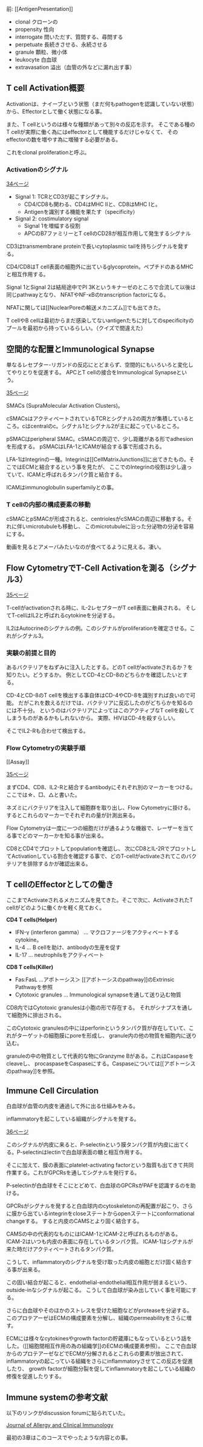 前: [[AntigenPresentation]]

- clonal クローンの
- propensity 性向
- interrogate 問いただす、質問する、尋問する
- perpetuate 長続きさせる、永続させる
- granule 顆粒、微小体
- leukocyte 白血球
- extravasation 溢出（血管の外などに漏れ出す事）

## T cell Activation概要

Activationは、ナイーブという状態（まだ何もpathogenを認識していない状態）から、Effectorとして働く状態になる事。

また、T cellというのは様々な種類があって別々の反応を示す。
そこである種のT cellが実際に働く為にはeffectorとして機能するだけじゃなくて、
そのeffectorの数を増やす為に増殖する必要がある。

これをclonal proliferationと呼ぶ。

### Activationのシグナル

[34ページ](https://karino2.github.io/ImageGallery/CellBiology706x3.html#lg=1&slide=33)

- Signal 1: TCRとCD3が起こすシグナル。
   - CD4/CD8も関わる、CD4はMHC IIと、CD8はMHC Iと。
   - Antigenを識別する機能を果たす（specificity）
- Signal 2: costimulatory signal
   - Signal 1を増幅する役割
   - APCのB7ファミリーとT cellのCD28が相互作用して発生するシグナル

CD3はtransmembrane proteinで長いcytoplasmic tailを持ちシグナルを発する。

CD4/CD8はT cell表面の細胞外に出ているglycoprotein。ペプチドのあるMHCと相互作用する。

Signal 1とSignal 2は結局途中でPI 3Kというキナーゼのところで合流して以後は同じpathwayとなり、
NFATやNF-κBのtranscription factorになる。

NFATに関しては[[NuclearPoreの輸送メカニズム]]でも出てきた。

T cellやB cellは最初からまだ感染してないantigenたちに対してのspecificityのプールを最初から持っているらしい。（クイズで間違えた）

## 空間的な配置とImmunological Synapse

単なるレセプター-リガンドの反応にとどまらず、空間的にもいろいろと変化してやりとりを促進する。
APCとT cellの接合をImmunological Synapseという。

[35ページ](https://karino2.github.io/ImageGallery/CellBiology706x3.html#lg=1&slide=34)

SMACs (SupraMolecular Activation Clusters)。

cSMACsはアクティベートされているTCRとシグナル2の両方が集積しているところ。cはcentralのc。シグナル1とシグナル2が主に起こっているところ。

pSMACはperipheral SMAC。cSMACの周辺で、少し距離がある形でadhesionを形成する。
pSMACはLFA-1とICAMが結合する事で形成される。

LFA-1はIntegrinの一種。Integrinは[[CellMatrixJunctions]]に出てきたもの。そこではECMと結合するという事を見たが、
ここでのIntegrinの役割は少し違っていて、ICAMと呼ばれるタンパク質と結合する。

ICAMはimmunoglobulin superfamilyとの事。

### T cellの内部の構成要素の移動

cSMACとpSMACが形成されると、centriolesがcSMACの周辺に移動する。それに伴いmicrotubuleも移動し、
このmicrotubuleに沿った分泌物の分泌を容易にする。

動画を見るとアメーバみたいなのが食べてるように見える。凄い。

## Flow CytometryでT-Cell Activationを測る（シグナル3）

[35ページ](https://karino2.github.io/ImageGallery/CellBiology706x3.html#lg=1&slide=34)

T-cellがactivationされる時に、IL-2レセプターがT cell表面に動員される。
そしてT-cellはIL2と呼ばれるcytokineを分泌する。

IL2はAutocrineのシグナルの例。このシグナルがproliferationを確定させる。これがシグナル3。

### 実験の前提と目的

あるバクテリアをねずみに注入したとする。どのT cellがactivateされるか？を知りたい。どうするか。
例としてCD-4とCD-8のどちらかを確認したいとする。

CD-4とCD-8のT cellを検出する事自体はCD-4やCD-8を識別すれば良いので可能。
だがこれを数えるだけでは、バクテリアに反応したのがどちらかを知るのには不十分。
というのはバクテリアによってはこのアクティブなT cellを殺してしまうものがあるかもしれないから。
実際、HIVはCD-4を殺すらしい。

そこでIL2-Rも合わせて検出する。

### Flow Cytometryの実験手順

[[Assay]]

[35ページ](https://karino2.github.io/ImageGallery/CellBiology706x3.html#lg=1&slide=34)

まずCD4、CD8、IL2-Rと結合するantibodyにそれぞれ別のマーカーをつける。ここでは☆、□、△と書いた。

ネズミにバクテリアを注入して細胞群を取り出し、Flow Cytometryに掛ける。
するとこれらのマーカーでそれぞれの量が計測出来る。

Flow Cytometryは一度に一つの細胞だけが通るような機器で、レーザーを当てる事でどのマーカーかを知る事が出来る。

CD8とCD4でプロットしてpopulationを確認し、
次にCD8とIL-2RでプロットしてActivationしている割合を確認する事で、どのT-cellがactivateされてこのバクテリアを排除するかが確認出来る。

## T cellのEffectorとしての働き

ここまでActivateされるメカニズムを見てきた。そこで次に、ActivateされたT cellがどのように働くかを軽く見ておく。

**CD4 T cells(Helper)**

- IFN-γ (interferon gamma） ... マクロファージをアクティベートするcytokine。
- IL-4 ... B cellを助け、antibodyの生産を促す
- IL-17 ... neutrophilsをアクティベート

**CD8 T cells(Killer)**

- Fas:FasL ...アポトーシス＞ [[アポトーシスのpathway]]のExtrinsic Pathwayを参照
- Cytotoxic granules ... Immunological synapseを通して送り込む物質

CD8内ではCytotoxic granulesは小胞の形で存在する。
それがシナプスを通して細胞外に排出される。

このCytotoxic granulesの中にはperforinというタンパク質が存在していて、これがターゲットの細胞膜にporeを形成し、
granule内の他の物質を細胞内に送り込む。

granuleの中の物質として代表的な物にGranzyme Bがある。これはCaspaseをcleaveし、
procaspaseをCaspaseにする。Caspaseについては[[アポトーシスのpathway]]を参照。

## Immune Cell Circulation

白血球が血管の内皮を通過して外に出る仕組みをみる。

inflammatoryを起こしている組織がシグナルを発する。

[36ページ](https://karino2.github.io/ImageGallery/CellBiology706x3.html#lg=1&slide=35)

このシグナルが内皮に来ると、P-selectinという膜タンパク質が内皮に出てくる。P-selectinはlectinで白血球表面の糖と相互作用する。

そこに加えて、膜の表面にplatelet-activating factorという脂質も出てきて共同作業する。これがGPCRsを通してシグナルを発行する。

P-selectinが白血球をそこにとどめて、白血球のGPCRsがPAFを認識するのを助ける。

GPCRsがシグナルを発すると白血球内のcytoskeletonの再配置が起こり、さらに膜から出ているintegrinをcloseステートからopenステートにconformational changeする。
すると内皮のCAMSとより固く結合する。

CAMSの中の代表的なものにはICAM-1とICAM-2と呼ばれるものがある。
ICAM-2はいつも内皮の表面に存在しているタンパク質。
ICAM-1はシグナルが来た時だけアクティベートされるタンパク質。

こうして、inflammatoryのシグナルを受け取った内皮の細胞とだけ固く結合する事が出来る。

この固い結合が起こると、endothelial-endothelial相互作用が弱まるという、outside-inなシグナルが起こる。
こうして白血球が染み出していく事を可能にする。

さらに白血球やそのほかのストレスを受けた細胞などがproteaseを分泌する。
このプロテアーゼはECMの構成要素を分解し、組織のpermeabilityをさらに増す。

ECMには様々なcytokinesやgrowth factorの貯蔵庫にもなっているという話をした。（[[細胞間相互作用の為の組織学]]のECMの構成要素参照）。
ここで白血球からのプロテアーゼなどでECMが分解されるとこれらの要素が放出されて、
inflammatoryの起こっている組織をさらにinflammatoryさせてこの反応を促進したり、
growth factorが細胞分裂を促してinflammatoryを起こしている組織の修復を促進したりする。


## Immune systemの参考文献

以下のリンクがdiscussion forumに貼られていた。

[Journal of Allergy and Clinical Immunology](https://www.jacionline.org/issue/S0091-6749%2810%29X0004-5)

最初の3章はこのコースでやったような内容との事。